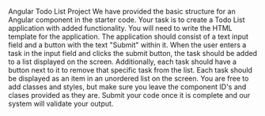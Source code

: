 Angular Todo List Project We have provided the basic structure for an Angular component in the starter code. Your task is to create a Todo List application with added functionality. You will need to write the HTML template for the application. The application should consist of a text input field and a button with the text "Submit" within it. When the user enters a task in the input field and clicks the submit button, the task should be added to a list displayed on the screen. Additionally, each task should have a button next to it to remove that specific task from the list. Each task should be displayed as an item in an unordered list on the screen. You are free to add classes and styles, but make sure you leave the component ID's and clases provided as they are. Submit your code once it is complete and our system will validate your output.